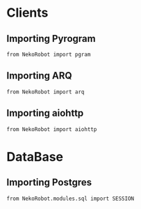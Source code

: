 # Clients
## Importing Pyrogram
```python3
from NekoRobot import pgram
```
## Importing ARQ
```python3
from NekoRobot import arq
```
## Importing aiohttp
```python3
from NekoRobot import aiohttp
```

# DataBase
## Importing Postgres
```python3
from NekoRobot.modules.sql import SESSION
```
